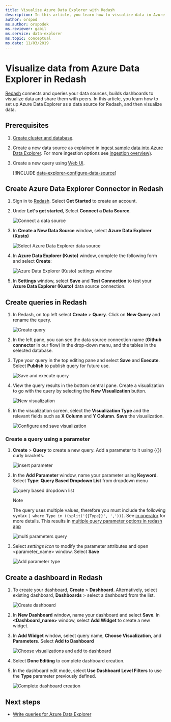 ```yaml
---
title: Visualize Azure Data Explorer with Redash
description: In this article, you learn how to visualize data in Azure Data Explorer with the Redash native connector. 
author: orspod
ms.author: orspodek
ms.reviewer: gabil
ms.service: data-explorer
ms.topic: conceptual
ms.date: 11/03/2019
---
```


# Visualize data from Azure Data Explorer in Redash

[Redash](https://www.redash.io/) connects and queries your data sources, builds dashboards to visualize data and share them with peers. In this article, you learn how to set up Azure Data Explorer as a data source for Redash, and then visualize data.

## Prerequisites

1. [Create cluster and database](create-cluster-database-portal.md).
1. Create a new data source as explained in [ingest sample data into Azure Data Explorer](ingest-sample-data.md). For more ingestion options see [ingestion overview)](ingest-data-overview.md).
1. Create a new query using [Web UI](web-query-data.md). 

    [!INCLUDE [data-explorer-configure-data-source](../../includes/data-explorer-configure-data-source.md)]

## Create Azure Data Explorer Connector in Redash 

1. Sign in to [Redash](https://www.redash.io/). Select **Get Started** to create an account.
1. Under **Let's get started**, Select **Connect a Data Source**.

    ![Connect a data source](media/redash/connect-data-source.png)

1. In **Create a New Data Source** window, select **Azure Data Explorer (Kusto)** 

    ![Select Azure Data Explorer data source](media/redash/select-adx-data-source.png)

1. In **Azure Data Explorer (Kusto)** window, complete the following form and select **Create**:

    ![Azure Data Explorer (Kusto) settings window](media/redash/adx-settings-window.png)

1. In **Settings** window, select **Save** and **Test Connection** to test your **Azure Data Explorer (Kusto)** data source connection.

## Create queries in Redash

1. In Redash, on top left select **Create** > **Query**. Click on **New Query** and rename the query.

    ![Create query](media/redash/create-query.png)

1. In the left pane, you can see the data source connection name (**Github connector** in our flow) in the drop-down menu, and the tables in the selected database.
1. Type your query in the top editing pane and select **Save** and **Execute**. Select **Publish** to publish query for future use.

    ![Save and execute query](media/redash/save-and-execute-query.png)

1. View the query results in the bottom central pane. Create a visualization to go with the query by selecting the **New Visualization** button.

    ![New visualization](media/redash/step6.png)

1. In the visualization screen, select the **Visualization Type** and the relevant fields such as **X Column** and **Y Column**. **Save** the visualization.

    ![Configure and save visualization](media/redash/configure-visualization.png)

### Create a query using a parameter

1. **Create** > **Query** to create a new query. Add a parameter to it using {{}} curly brackets.

    ![insert parameter](media/redash/insert-parameter.png)

1. In the **Add Parameter** window, name your parameter using **Keyword**. Select **Type**: **Query Based Dropdown List**  from dropdown menu

    ![query based dropdown list](media/redash/query-based-dropdown-list.png)

    > [!NOTE]
    > The query uses multiple values, therefore you must include the following syntax `| where Type in ((split('{{Type}}', ',')))`. See [in operator](/azure/kusto/query/inoperator) for more details. This results in [multiple query parameter options in redash app](https://redash.io/help/user-guide/querying/query-parameters#Serialized-Multi-Select-Query-Parametersredash.io)

    ![multi parameters query](media/redash/multi-parameters-query.png)    

1. Select *settings icon* to modify the parameter attributes and open <parameter_name> window. Select **Save**

    ![Add parameter type](media/redash/add-parameter-type.png)

## Create a dashboard in Redash

1. To create your dashboard, **Create** > **Dashboard**. Alternatively, select existing dashboard, **Dashboards** > select a dashboard from the list.

    ![Create dashboard](media/redash/create-dashboard.png)

1. In **New Dashboard** window, name your dashboard and select **Save**. In **<Dashboard_name>** window, select **Add Widget** to create a new widget. 

1. In **Add Widget** window, select query name, **Choose Visualization**, and **Parameters**. Select **Add to Dashboard**

   ![Choose visualizations and add to dashboard](media/redash/add-widget-window.png)

1. Select **Done Editing** to complete dashboard creation.

1.  In the dashboard edit mode, select **Use Dashboard Level Filters** to use the **Type** parameter previously defined.

    ![Complete dashboard creation](media/redash/complete-dashboard.png)

## Next steps

* [Write queries for Azure Data Explorer](write-queries.md)


